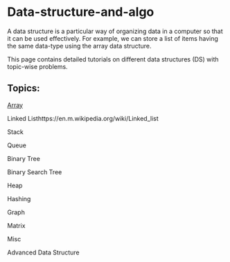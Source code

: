 # Data-structure-and-algo
A data structure is a particular way of organizing data in a computer so that it can be used effectively.
For example, we can store a list of items having the same data-type using the array data structure. 

This page contains detailed tutorials on different data structures (DS) with topic-wise problems.

## Topics:

[Array](https://en.m.wikipedia.org/wiki/Array_data_structure)

Linked Listhttps://en.m.wikipedia.org/wiki/Linked_list

Stack

Queue

Binary Tree

Binary Search Tree

Heap

Hashing

Graph

Matrix

Misc

Advanced Data Structure

